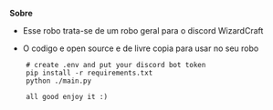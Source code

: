 **Sobre**

- Esse robo trata-se de um robo geral para o discord WizardCraft

- O codigo e open source e de livre copia para usar no seu robo


```
    # create .env and put your discord bot token
    pip install -r requirements.txt
    python ./main.py

    all good enjoy it :)
```

